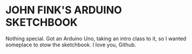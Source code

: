 JOHN FINK'S ARDUINO SKETCHBOOK
==============================

Nothing special. Got an Arduino Uno, taking an intro class to it, so I wanted someplace to stow the sketchbook. I love you, Github.

